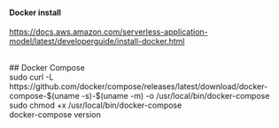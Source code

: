 #### Docker install <br>
https://docs.aws.amazon.com/serverless-application-model/latest/developerguide/install-docker.html

<br>
## Docker Compose
<br>
sudo curl -L https://github.com/docker/compose/releases/latest/download/docker-compose-$(uname -s)-$(uname -m) -o /usr/local/bin/docker-compose
<br>
sudo chmod +x /usr/local/bin/docker-compose
<br>
docker-compose version
